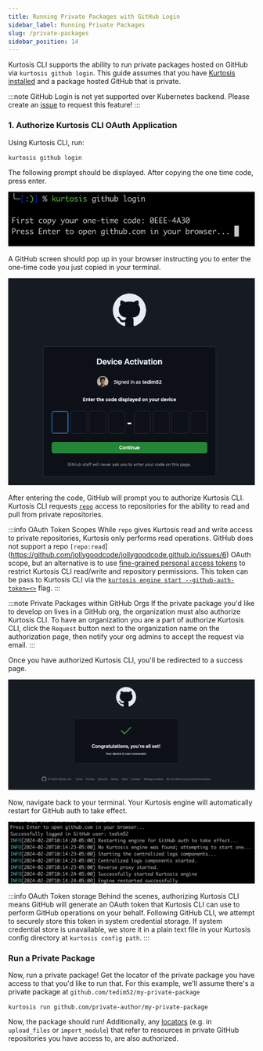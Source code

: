 ```yaml
---
title: Running Private Packages with GitHub Login
sidebar_label: Running Private Packages
slug: /private-packages
sidebar_position: 14
---
```


Kurtosis CLI supports the ability to run private packages hosted on GitHub via `kurtosis github login`. This guide assumes that you have [Kurtosis installed](../get-started/installing-the-cli.md) and a package hosted GitHub that is private.

:::note
GitHub Login is not yet supported over Kubernetes backend. Please create an [issue](https://github.com/kurtosis-tech/kurtosis/issues) to request this feature!
:::

### 1. Authorize Kurtosis CLI OAuth Application

Using Kurtosis CLI, run:
```bash
kurtosis github login
```

The following prompt should be displayed. After copying the one time code, press enter.

![github-one-time-code](../../static/img/guides/one-time-code.jpg)

A GitHub screen should pop up in your browser instructing you to enter the one-time code you just copied in your terminal. 

![github-enter-code](../../static/img/guides/github-enter-code.jpg)

After entering the code, GitHub will prompt you to authorize Kurtosis CLI. Kurtosis CLI requests [`repo`](https://docs.github.com/en/apps/oauth-apps/building-oauth-apps/scopes-for-oauth-apps#available-scopes) access to repositories for the ability to read and pull from private repositories.

:::info OAuth Token Scopes
While `repo` gives Kurtosis read and write access to private repositories, Kurtosis only performs read operations. GitHub does not support a repo `[repo:read`](https://github.com/jollygoodcode/jollygoodcode.github.io/issues/6) OAuth scope, but an alternative is to use [fine-grained personal access tokens](https://docs.github.com/en/authentication/keeping-your-account-and-data-secure/managing-your-personal-access-tokens#fine-grained-personal-access-tokens) to restrict Kurtosis CLI read/write and repository permissions. This token can be pass to Kurtosis CLI via the [`kurtosis engine start --github-auth-token=<>`](../cli-reference/engine-start.md) flag.
:::

:::note Private Packages within GitHub Orgs
If the private package you'd like to develop on lives in a GitHub org, the organization must also authorize Kurtosis CLI. To have an organization you are a part of authorize Kurtosis CLI, click the `Request` button next to the organization name on the authorization page, then notify your org admins to accept the request via email.
:::


Once you have authorized Kurtosis CLI, you'll be redirected to a success page.

![github-success](../../static/img/guides/github-success.jpg)

Now, navigate back to your terminal. Your Kurtosis engine will automatically restart for GitHub auth to take effect.

![github-engine-restart](../../static/img/guides/github-engine-restart.jpg)


:::info OAuth Token storage
Behind the scenes, authorizing Kurtosis CLI means GitHub will generate an OAuth token that Kurtosis CLI can use to perform GitHub operations on your behalf. Following GitHub CLI, we attempt to securely store this token in system credential storage. If system credential store is unavailable, we store it in a plain text file in your Kurtosis config directory at `kurtosis config path`.
:::

### Run a Private Package

Now, run a private package! Get the locator of the private package you have access to that you'd like to run that. For this example, we'll assume there's a private package at `github.com/tedim52/my-private-package`
```
kurtosis run github.com/private-author/my-private-package
```

Now, the package should run! Additionally, any [locators](../advanced-concepts/locators.md)  (e.g. in `upload_files` or `import_module`) that refer to resources in private GitHub repositories you have access to, are also authorized. 
